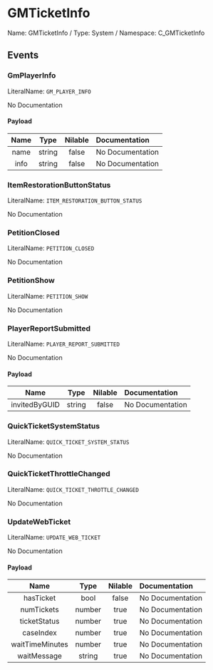 # GMTicketInfo

Name: GMTicketInfo / Type: System / Namespace: C_GMTicketInfo

## Events

### GmPlayerInfo
LiteralName: `GM_PLAYER_INFO`

No Documentation

#### Payload
|Name|Type|Nilable|Documentation|
|:---:|:---:|:---:|:---|
|name|string|false|No Documentation|
|info|string|false|No Documentation|
### ItemRestorationButtonStatus
LiteralName: `ITEM_RESTORATION_BUTTON_STATUS`

No Documentation

### PetitionClosed
LiteralName: `PETITION_CLOSED`

No Documentation

### PetitionShow
LiteralName: `PETITION_SHOW`

No Documentation

### PlayerReportSubmitted
LiteralName: `PLAYER_REPORT_SUBMITTED`

No Documentation

#### Payload
|Name|Type|Nilable|Documentation|
|:---:|:---:|:---:|:---|
|invitedByGUID|string|false|No Documentation|
### QuickTicketSystemStatus
LiteralName: `QUICK_TICKET_SYSTEM_STATUS`

No Documentation

### QuickTicketThrottleChanged
LiteralName: `QUICK_TICKET_THROTTLE_CHANGED`

No Documentation

### UpdateWebTicket
LiteralName: `UPDATE_WEB_TICKET`

No Documentation

#### Payload
|Name|Type|Nilable|Documentation|
|:---:|:---:|:---:|:---|
|hasTicket|bool|false|No Documentation|
|numTickets|number|true|No Documentation|
|ticketStatus|number|true|No Documentation|
|caseIndex|number|true|No Documentation|
|waitTimeMinutes|number|true|No Documentation|
|waitMessage|string|true|No Documentation|